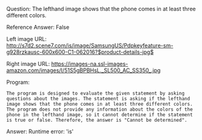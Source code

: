 Question: The lefthand image shows that the phone comes in at least three different colors.

Reference Answer: False

Left image URL: http://s7d2.scene7.com/is/image/SamsungUS/Pdpkeyfeature-sm-g928rzkausc-600x600-C1-062016?$product-details-jpg$

Right image URL: https://images-na.ssl-images-amazon.com/images/I/51S5gBPBHsL._SL500_AC_SS350_.jpg

Program:

```
The program is designed to evaluate the given statement by asking questions about the images. The statement is asking if the lefthand image shows that the phone comes in at least three different colors. The program does not provide any information about the colors of the phone in the lefthand image, so it cannot determine if the statement is true or false. Therefore, the answer is "Cannot be determined".
```
Answer: Runtime error: 'is'


